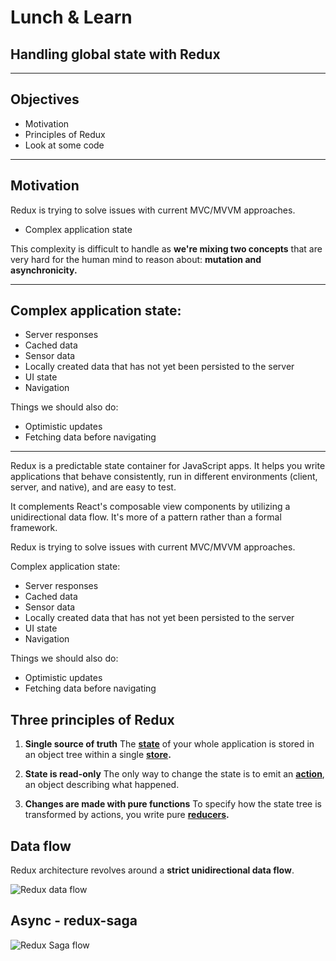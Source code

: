 
# Lunch & Learn

## Handling global state with Redux

---

## Objectives

- Motivation
- Principles of Redux
- Look at some code

---

## Motivation

Redux is trying to solve issues with current MVC/MVVM approaches.

- Complex application state

This complexity is difficult to handle as **we're mixing two concepts** that are very hard for the human mind to reason about: **mutation and asynchronicity.**

---

## Complex application state:

- Server responses
- Cached data
- Sensor data
- Locally created data that has not yet been persisted to the server
- UI state
- Navigation

Things we should also do:

- Optimistic updates
- Fetching data before navigating

---

Redux is a predictable state container for JavaScript apps. It helps you write applications that behave consistently, run in different environments (client, server, and native), and are easy to test. 

It complements React's composable view components by utilizing a unidirectional data flow. It's more of a pattern rather than a formal framework.

Redux is trying to solve issues with current MVC/MVVM approaches.

Complex application state:

- Server responses
- Cached data
- Sensor data
- Locally created data that has not yet been persisted to the server
- UI state
- Navigation

Things we should also do:

- Optimistic updates
- Fetching data before navigating



## Three principles of Redux

 1. **Single source of truth**
The [**state**](https://redux.js.org/glossary#state) of your whole application is stored in an object tree within a single [**store**](https://redux.js.org/glossary#store)**.**

 2. **State is read-only**
The only way to change the state is to emit an [**action**](https://redux.js.org/glossary#action), an object describing what happened.

 3. **Changes are made with pure functions**
To specify how the state tree is transformed by actions, you write pure [**reducers**](https://redux.js.org/glossary#reducer)**.**

## Data flow

Redux architecture revolves around a **strict unidirectional data flow**.

![Redux data flow](https://jrsinclair.com/assets/redux-flow.png)

## Async - redux-saga

![Redux Saga flow](https://image.slidesharecdn.com/redux-saga-170510234042/95/redux-saga-managing-your-side-effects-also-generators-in-es6-5-638.jpg?cb=1494492153)